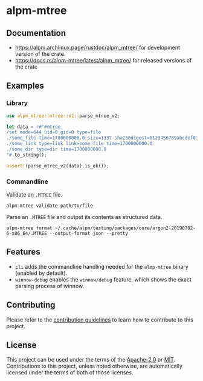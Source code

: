 # alpm-mtree

## Documentation

- <https://alpm.archlinux.page/rustdoc/alpm_mtree/> for development version of the crate
- <https://docs.rs/alpm-mtree/latest/alpm_mtree/> for released versions of the crate

## Examples

### Library

```rust
use alpm_mtree::mtree::v2::parse_mtree_v2;

let data = r#"#mtree
/set mode=644 uid=0 gid=0 type=file
./some_file time=1700000000.0 size=1337 sha256digest=0123456789abcdef0123456789abcdef0123456789abcdef0123456789abcdef
./some_link type=link link=some_file time=1700000000.0
./some_dir type=dir time=1700000000.0
"#.to_string();

assert!(parse_mtree_v2(data).is_ok());
```

### Commandline

Validate an `.MTREE` file.

```shell
alpm-mtree validate path/to/file
```

Parse an `.MTREE` file and output its contents as structured data.

```shell
alpm-mtree format ~/.cache/alpm/testing/packages/core/argon2-20190702-6-x86_64/.MTREE --output-format json --pretty
```

## Features

- `cli` adds the commandline handling needed for the `almp-mtree` binary (enabled by default).
- `winnow-debug` enables the `winnow/debug` feature, which shows the exact parsing process of winnow.

## Contributing

Please refer to the [contribution guidelines] to learn how to contribute to this project.

## License

This project can be used under the terms of the [Apache-2.0] or [MIT].
Contributions to this project, unless noted otherwise, are automatically licensed under the terms of both of those licenses.

[contribution guidelines]: ../CONTRIBUTING.md
[Apache-2.0]: ../LICENSES/Apache-2.0.txt
[MIT]: ../LICENSES/MIT.txt
